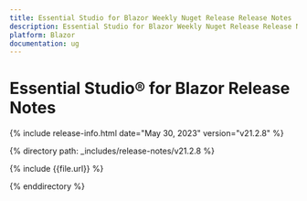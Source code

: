 ```yaml
---
title: Essential Studio for Blazor Weekly Nuget Release Release Notes  
description: Essential Studio for Blazor Weekly Nuget Release Release Notes 
platform: Blazor
documentation: ug
---
```


# Essential Studio&reg; for  Blazor  Release Notes  

{% include release-info.html date="May 30, 2023"   version="v21.2.8" %} 

{% directory path: _includes/release-notes/v21.2.8 %}

{% include {{file.url}} %}

{% enddirectory %}

